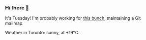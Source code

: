 ### Hi there :wave:

It's Tuesday! I'm probably working for [this bunch](https://github.com/kohofinancial), maintaining a Git mailmap.

Weather in Toronto: sunny, at +19°C.
